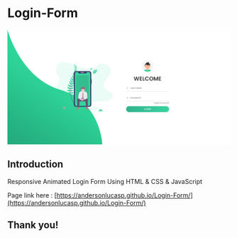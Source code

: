 # Login-Form

![capa github](https://github.com/andersonlucasp/Login-Form/blob/main/img/form-login.PNG)  
## Introduction
Responsive Animated Login Form Using HTML &amp; CSS &amp; JavaScript

Page link here : [https://andersonlucasp.github.io/Login-Form/](https://andersonlucasp.github.io/Login-Form/)

## Thank you!
